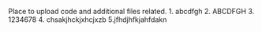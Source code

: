 Place to upload code and additional files related.
1.
abcdfgh
2.
ABCDFGH
3.
1234678
4.
chsakjhckjxhcjxzb
5.jfhdjhfkjahfdakn
